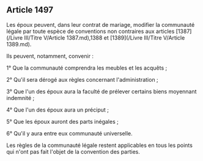 Article 1497
----
Les époux peuvent, dans leur contrat de mariage, modifier la communauté légale
par toute espèce de conventions non contraires aux articles [1387](/Livre III/Titre V/Article 1387.md),1388 et [1389](/Livre III/Titre V/Article 1389.md).

Ils peuvent, notamment, convenir :

1° Que la communauté comprendra les meubles et les acquêts ;

2° Qu'il sera dérogé aux règles concernant l'administration ;

3° Que l'un des époux aura la faculté de prélever certains biens moyennant
indemnité ;

4° Que l'un des époux aura un préciput ;

5° Que les époux auront des parts inégales ;

6° Qu'il y aura entre eux communauté universelle.

Les règles de la communauté légale restent applicables en tous les points qui
n'ont pas fait l'objet de la convention des parties.
